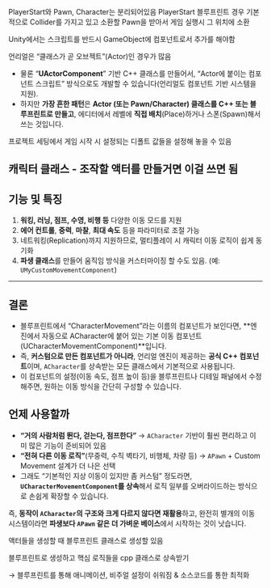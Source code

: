 
PlayerStart와 Pawn, Character는 분리되어있음
PlayerStart 블루프린트 경우 기본적으로 Collider를 가지고 있고 소환할 Pawn을 받아서 게임 실행시 그 위치에 소환

Unity에서는 스크립트를 반드시 GameObject에 컴포넌트로서 추가를 해야함

언리얼은 “클래스가 곧 오브젝트”(Actor)인 경우가 많음

- 물론 “**UActorComponent**” 기반 C++ 클래스를 만들어서, “Actor에 붙이는 컴포넌트 스크립트” 방식으로도 개발할 수 있습니다(언리얼도 컴포넌트 기반 시스템을 지원).
- 하지만 **가장 흔한 패턴**은 **Actor (또는 Pawn/Character) 클래스를 C++ 또는 블루프린트로 만들고**, 에디터에서 레벨에 **직접 배치**(Place)하거나 스폰(Spawn)해서 쓰는 것입니다.

프로젝트 세팅에서 게임 시작 시 설정되는 디폴트 값들을 설정해 놓을 수 있음


## 캐릭터 클래스 - 조작할 액터를 만들거면 이걸 쓰면 됨

<aside>

## 기능 및 특징

1. **워킹, 러닝, 점프, 수영, 비행 등** 다양한 이동 모드를 지원
2. **에어 컨트롤**, **중력**, **마찰**, **최대 속도** 등을 파라미터로 조절 가능
3. 네트워킹(Replication)까지 지원하므로, 멀티플레이 시 캐릭터 이동 로직이 쉽게 동기화
4. **파생 클래스**를 만들어 움직임 방식을 커스터마이징 할 수도 있음. (예: `UMyCustomMovementComponent`)

---

## 결론

- 블루프린트에서 “CharacterMovement”라는 이름의 컴포넌트가 보인다면, **엔진에서 자동으로 ACharacter에 붙어 있는 기본 이동 컴포넌트(UCharacterMovementComponent)**입니다.
- 즉, **커스텀으로 만든 컴포넌트가 아니라**, 언리얼 엔진이 제공하는 **공식 C++ 컴포넌트**이며, `ACharacter`를 상속받는 모든 클래스에서 기본적으로 사용됩니다.
- 이 컴포넌트의 설정(이동 속도, 점프 높이 등)을 블루프린트나 디테일 패널에서 수정해주면, 원하는 이동 방식을 간단히 구성할 수 있습니다.

## 언제 사용할까

- **“거의 사람처럼 뛴다, 걷는다, 점프한다”** → `ACharacter` 기반이 훨씬 편리하고 이미 많은 기능이 준비되어 있음
- **“전혀 다른 이동 로직”**(무중력, 수직 벽타기, 비행체, 차량 등) → `APawn` + Custom Movement 설계가 더 나은 선택
- 그래도 “기본적인 지상 이동이 있지만 좀 커스텀” 정도라면, **`UCharacterMovementComponent`를 상속**해서 로직 일부를 오버라이드하는 방식으로 손쉽게 확장할 수 있습니다.

즉, **동작이 `ACharacter`의 구조와 크게 다르지 않다면 재활용**하고, 완전히 별개의 이동 시스템이라면 **파생보다 `APawn` 같은 더 가벼운 베이스**에서 시작하는 것이 낫습니다.

</aside>

액터들을 생성할 때 블루프린트 클래스로 생성할 있음

블루프린트로 생성하고 핵심 로직들을 cpp 클래스로 상속받기

→ 블루프린트를 통해 애니메이션, 비주얼 설정이 쉬워짐 & 소스코드를 통한 최적화